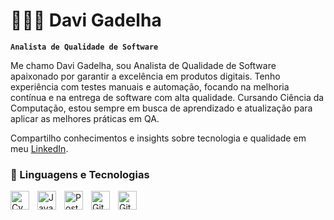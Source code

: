 # 👩🏻‍💻 Davi Gadelha

**`Analista de Qualidade de Software`**

Me chamo Davi Gadelha, sou Analista de Qualidade de Software apaixonado por garantir a excelência em produtos digitais. Tenho experiência com testes manuais e automação, focando na melhoria contínua e na entrega de software com alta qualidade. Cursando Ciência da Computação, estou sempre em busca de aprendizado e atualização para aplicar as melhores práticas em QA.

Compartilho conhecimentos e insights sobre tecnologia e qualidade em meu [LinkedIn](https://www.linkedin.com/in/davi-gadelha-qa/).

### 🤖 Linguagens e Tecnologias


<img 
    align="left" 
    alt="Cypress"
    title="Cypress"
    width="30px" 
    style="padding-right: 10px;"
    src="https://cdn.jsdelivr.net/gh/devicons/devicon@latest/icons/cypressio/cypressio-original.svg" 
/>

<img 
    align="left" 
    alt="JavaScript"
    title="JavaScript" 
    width="30px" 
    style="padding-right: 10px;"
    src="https://cdn.jsdelivr.net/gh/devicons/devicon@latest/icons/javascript/javascript-plain.svg"
/>   

<img 
    align="left" 
    alt="Postman"
    title="Postman"
    width="30px" 
    style="padding-right: 10px;"
    src="https://cdn.jsdelivr.net/gh/devicons/devicon@latest/icons/postman/postman-original.svg" 
/>
<img 
    align="left" 
    alt="Git" 
    title="Git"
    width="30px" 
    style="padding-right: 10px;" 
    src="https://cdn.jsdelivr.net/gh/devicons/devicon@latest/icons/git/git-original.svg" 
/>
<img 
    align="left" 
    alt="GitHub" 
    title="GitHub"
    width="30px" 
    style="padding-right: 10px;"
    src="https://cdn.jsdelivr.net/gh/devicons/devicon@latest/icons/github/github-original.svg" 
/>

